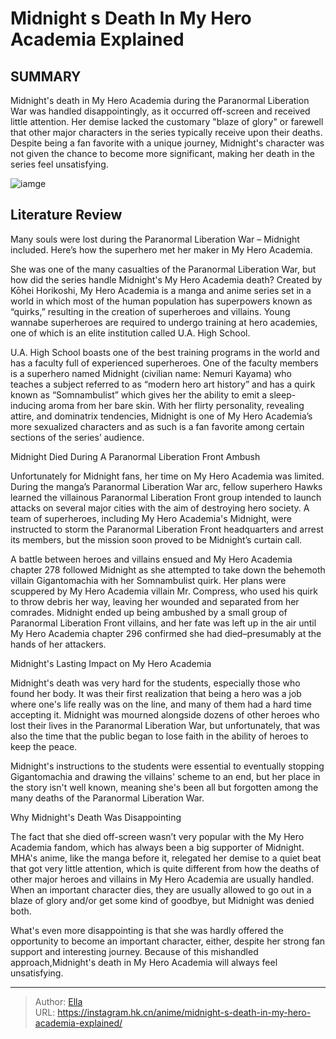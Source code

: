 # Midnight s Death In My Hero Academia Explained


## SUMMARY 



  Midnight&#39;s death in My Hero Academia during the Paranormal Liberation War was handled disappointingly, as it occurred off-screen and received little attention.   Her demise lacked the customary &#34;blaze of glory&#34; or farewell that other major characters in the series typically receive upon their deaths.   Despite being a fan favorite with a unique journey, Midnight&#39;s character was not given the chance to become more significant, making her death in the series feel unsatisfying.  

![iamge](https://static1.srcdn.com/wordpress/wp-content/uploads/2021/09/My-Hero-Academia-Midnight.jpg)

## Literature Review

Many souls were lost during the Paranormal Liberation War – Midnight included. Here’s how the superhero met her maker in My Hero Academia.




She was one of the many casualties of the Paranormal Liberation War, but how did the series handle Midnight&#39;s My Hero Academia death? Created by Kōhei Horikoshi, My Hero Academia is a manga and anime series set in a world in which most of the human population has superpowers known as “quirks,” resulting in the creation of superheroes and villains. Young wannabe superheroes are required to undergo training at hero academies, one of which is an elite institution called U.A. High School.




U.A. High School boasts one of the best training programs in the world and has a faculty full of experienced superheroes. One of the faculty members is a superhero named Midnight (civilian name: Nemuri Kayama) who teaches a subject referred to as “modern hero art history” and has a quirk known as “Somnambulist” which gives her the ability to emit a sleep-inducing aroma from her bare skin. With her flirty personality, revealing attire, and dominatrix tendencies, Midnight is one of My Hero Academia’s more sexualized characters and as such is a fan favorite among certain sections of the series’ audience.


 Midnight Died During A Paranormal Liberation Front Ambush 
          

Unfortunately for Midnight fans, her time on My Hero Academia was limited. During the manga’s Paranormal Liberation War arc, fellow superhero Hawks learned the villainous Paranormal Liberation Front group intended to launch attacks on several major cities with the aim of destroying hero society. A team of superheroes, including My Hero Academia&#39;s Midnight, were instructed to storm the Paranormal Liberation Front headquarters and arrest its members, but the mission soon proved to be Midnight’s curtain call.




A battle between heroes and villains ensued and My Hero Academia chapter 278 followed Midnight as she attempted to take down the behemoth villain Gigantomachia with her Somnambulist quirk. Her plans were scuppered by My Hero Academia villain Mr. Compress, who used his quirk to throw debris her way, leaving her wounded and separated from her comrades. Midnight ended up being ambushed by a small group of Paranormal Liberation Front villains, and her fate was left up in the air until My Hero Academia chapter 296 confirmed she had died–presumably at the hands of her attackers.



 Midnight&#39;s Lasting Impact on My Hero Academia 
          

Midnight&#39;s death was very hard for the students, especially those who found her body. It was their first realization that being a hero was a job where one&#39;s life really was on the line, and many of them had a hard time accepting it. Midnight was mourned alongside dozens of other heroes who lost their lives in the Paranormal Liberation War, but unfortunately, that was also the time that the public began to lose faith in the ability of heroes to keep the peace.




Midnight&#39;s instructions to the students were essential to eventually stopping Gigantomachia and drawing the villains&#39; scheme to an end, but her place in the story isn&#39;t well known, meaning she&#39;s been all but forgotten among the many deaths of the Paranormal Liberation War.



 Why Midnight&#39;s Death Was Disappointing 
          

 The fact that she died off-screen wasn’t very popular with the My Hero Academia fandom, which has always been a big supporter of Midnight. MHA&#39;s anime, like the manga before it, relegated her demise to a quiet beat that got very little attention, which is quite different from how the deaths of other major heroes and villains in My Hero Academia are usually handled. When an important character dies, they are usually allowed to go out in a blaze of glory and/or get some kind of goodbye, but Midnight was denied both.




What&#39;s even more disappointing is that she was hardly offered the opportunity to become an important character, either, despite her strong fan support and interesting journey. Because of this mishandled approach,Midnight&#39;s death in My Hero Academia will always feel unsatisfying.



---

> Author: [Ella](https://instagram.hk.cn/)  
> URL: https://instagram.hk.cn/anime/midnight-s-death-in-my-hero-academia-explained/  

